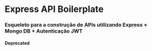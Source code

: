 # Express API Boilerplate

### Esqueleto para a construção de APIs utilizando Express + Mongo DB + Autenticação JWT


#### Deprecated
